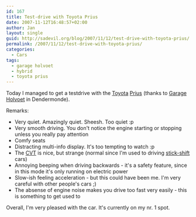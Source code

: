 ```yaml
---
id: 167
title: Test-drive with Toyota Prius
date: 2007-11-12T16:48:57+02:00
author: Jan
layout: single
guid: http://sadevil.org/blog/2007/11/12/test-drive-with-toyota-prius/
permalink: /2007/11/12/test-drive-with-toyota-prius/
categories:
  - Cars
tags:
  - garage holvoet
  - hybrid
  - toyota prius
---
```

Today I managed to get a testdrive with the [Toyota](http://www.toyota.be/) [Prius](http://nl.toyota.be/cars/new_cars/prius/index.aspx) (thanks to [Garage Holvoet](http://netnl.toyota.be/dealers/A5F3CA4D-E065-11D2-9822-006094F96CDD/) in Dendermonde).

Remarks:

  * Very quiet. Amazingly quiet. Sheesh. Too quiet :p
  * Very smooth driving. You don't notice the engine starting or stopping unless you really pay attention
  * Comfy seats
  * Distracting multi-info display. It's too tempting to watch :p
  * The [CVT](http://en.wikipedia.org/wiki/Continuously_variable_transmission) is nice, but strange (normal since I'm used to driving [stick-shift](http://en.wikipedia.org/wiki/Stick_shift) cars)
  * Annoying beeping when driving backwards - it's a safety feature, since in this mode it's only running on electric power
  * Slow-ish feeling acceleration - but this could have been me. I'm very careful with other people's cars ;)
  * The absense of engine noise makes you drive too fast very easily - this is something to get used to

Overall, I'm very pleased with the car. It's currently on my nr. 1 spot.